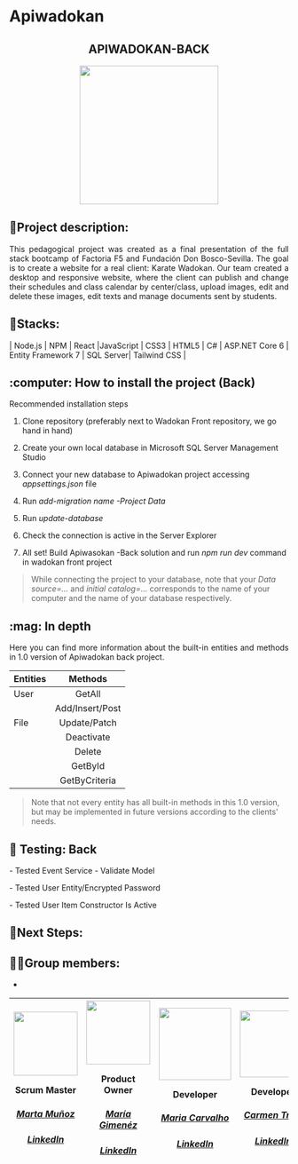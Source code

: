 # Apiwadokan

<h2 align="center"> APIWADOKAN-BACK</h2>


<div align="center"><img src="https://user-images.githubusercontent.com/117834971/234863466-30d1ee0e-06ad-441e-a420-16d52a7a7b3c.png" width=250></div>





<h2 align="justify"> 📝Project description:</h2>
<p align="justify">This pedagogical project was created as a final presentation of the full stack bootcamp of Factoria F5 and Fundación Don Bosco-Sevilla. The goal is to create a website for a real client: Karate Wadokan. Our team created a desktop and responsive website, where the client can publish and change their schedules and class calendar by center/class, upload images, edit and delete these images, edit texts and manage documents sent by students.</p>

<h2 align="justify"> 🔧Stacks:</h2>
<p align="justify">| Node.js | NPM | React |JavaScript | CSS3 | HTML5 | C# | ASP.NET Core 6 | Entity Framework 7 | SQL Server| Tailwind CSS |</p>


<h2 align="justify"> :computer: How to install the project (Back) </h2>
<p align="justify> This section demonstrates how to set up your own local database and how to connect it to the API we developed specifically for Wadokan Front project to use. 
It must be noted that, even though the Wadokan Front project may be run using json-server, it is highly recommended to set it up using Apiwadokan Back project.   </h3> 
<p> </p> 

<h3 align="justify"> Recommended installation steps </h3> 

1. Clone repository (preferably next to Wadokan Front repository, we go hand in hand)  </p> 

2. Create your own local database in Microsoft SQL Server Management Studio </p> 

3. Connect your new database to Apiwadokan project accessing _appsettings.json_ file </p> 
4. Run *add-migration _name_ -Project Data* 
                  
5. Run *update-database*                 

6. Check the connection is active in the Server Explorer </p> 

7. All set! Build Apiwasokan -Back solution and run _npm run dev_ command in wadokan front project </p> 

> While connecting the project to your database, note that your *Data source=...* and *initial catalog=...* corresponds to the name of your computer and the name of your database respectively.  

<h2 align="justify"> :mag: In depth </h2> 

<p align="justify"> Here you can find more information about the built-in entities and methods in 1.0 version of Apiwadokan back project. </p> 


| Entities    | Methods         |
| ------------|:---------------:| 
| User        | GetAll          | 
|             | Add/Insert/Post |   
| File        | Update/Patch    |   
|             | Deactivate      |    
|             | Delete          |   
|             | GetById         | 
|             | GetByCriteria   |

> Note that not every entity has all built-in methods in this 1.0 version, but may be implemented in future versions according to the clients' needs. 
                  
<h2 align="justify"> 👀  Testing: Back</h2>
<p align="justify">- Tested Event Service - Validate Model  </p> 
<p align="justify">- Tested User Entity/Encrypted Password </p> 
<p align="justify">- Tested User Item Constructor Is Active </p>

<h2 align="justify">  🧪Next Steps:</h2>









## 👩‍💻Group members:
+ 
|<img src="https://user-images.githubusercontent.com/117834971/234281071-f3f6a329-276a-4e1d-839a-81750cb040be.png" width=115><p>Scrum Master</p><h5><a href="https://github.com/MartaMunMol">Marta Muñoz</a></h5><h5><a href="https://www.linkedin.com/in/marta-m-28b334257//">LinkedIn</a></h5>|<img src="https://user-images.githubusercontent.com/117834971/234281032-b739b505-7c23-4a6d-b744-361b033a16b9.png" width=115><p>Product Owner</p><h5><a href="https://github.com/MeryGF">María Gimenéz</a></h5><h5><a href="https://www.linkedIn.com/in/margimfig/">LinkedIn</a></h5>|<img src="https://user-images.githubusercontent.com/117834971/234281295-c035f658-2cd6-4f3d-a453-5b13d3a73a0a.png" width=130><p>Developer</p><h5><a href="https://github.com/Ma-shi22">Maria Carvalho</a></h5><h5><a href="https://www.linkedin.com/in/mariashirleicarvalho/">LinkedIn</a></h5>|<img src="https://user-images.githubusercontent.com/117834971/234281127-87812517-4b78-42b1-a3dd-0adeeae2529e.png" width=120><p>Developer</p><h5><a href="https://github.com/Carmen-Trillo/">Carmen Trillo</a></h5><h5><a href="https://www.linkedin.com/in/carmentrillonavarro/">LinkedIn</a></h5>|<img src="https://user-images.githubusercontent.com/117834971/234281100-a4e510b1-bbb1-4141-aaa8-95f3ff878a48.png" width=115><p>Developer</p><h5><a href="https://github.com/Milacover">Yamila Marquez</a></h5><h5><a href="https://www.linkedin.com/in/yamila-marquez-lobato-640244199/">LinkedIn</a></h5>|
| :---: | :---: | :---: | :---: | :---: |
